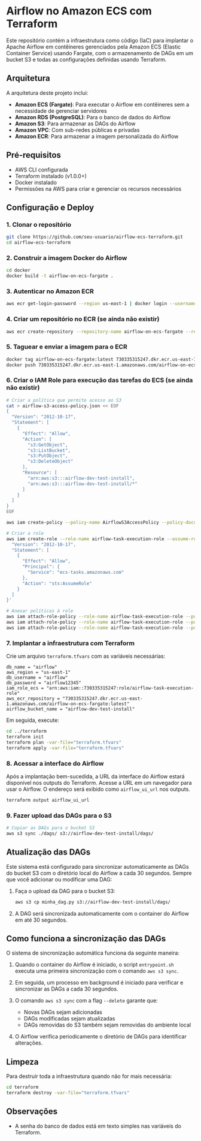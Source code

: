# Airflow no Amazon ECS com Terraform

Este repositório contém a infraestrutura como código (IaC) para implantar o Apache Airflow em contêineres gerenciados pela Amazon ECS (Elastic Container Service) usando Fargate, com o armazenamento de DAGs em um bucket S3 e todas as configurações definidas usando Terraform.

## Arquitetura

A arquitetura deste projeto inclui:

- **Amazon ECS (Fargate)**: Para executar o Airflow em contêineres sem a necessidade de gerenciar servidores
- **Amazon RDS (PostgreSQL)**: Para o banco de dados do Airflow
- **Amazon S3**: Para armazenar as DAGs do Airflow
- **Amazon VPC**: Com sub-redes públicas e privadas
- **Amazon ECR**: Para armazenar a imagem personalizada do Airflow

## Pré-requisitos

- AWS CLI configurada
- Terraform instalado (v1.0.0+)
- Docker instalado
- Permissões na AWS para criar e gerenciar os recursos necessários

## Configuração e Deploy

### 1. Clonar o repositório

```bash
git clone https://github.com/seu-usuario/airflow-ecs-terraform.git
cd airflow-ecs-terraform
```

### 2. Construir a imagem Docker do Airflow

```bash
cd docker
docker build -t airflow-on-ecs-fargate .
```

### 3. Autenticar no Amazon ECR

```bash
aws ecr get-login-password --region us-east-1 | docker login --username AWS --password-stdin 730335315247.dkr.ecr.us-east-1.amazonaws.com
```

### 4. Criar um repositório no ECR (se ainda não existir)

```bash
aws ecr create-repository --repository-name airflow-on-ecs-fargate --region us-east-1
```

### 5. Taguear e enviar a imagem para o ECR

```bash
docker tag airflow-on-ecs-fargate:latest 730335315247.dkr.ecr.us-east-1.amazonaws.com/airflow-on-ecs-fargate:latest
docker push 730335315247.dkr.ecr.us-east-1.amazonaws.com/airflow-on-ecs-fargate:latest
```

### 6. Criar o IAM Role para execução das tarefas do ECS (se ainda não existir)

```bash
# Criar a política que permite acesso ao S3
cat > airflow-s3-access-policy.json << EOF
{
  "Version": "2012-10-17",
  "Statement": [
    {
      "Effect": "Allow",
      "Action": [
        "s3:GetObject",
        "s3:ListBucket",
        "s3:PutObject",
        "s3:DeleteObject"
      ],
      "Resource": [
        "arn:aws:s3:::airflow-dev-test-install",
        "arn:aws:s3:::airflow-dev-test-install/*"
      ]
    }
  ]
}
EOF

aws iam create-policy --policy-name AirflowS3AccessPolicy --policy-document file://airflow-s3-access-policy.json

# Criar a role
aws iam create-role --role-name airflow-task-execution-role --assume-role-policy-document '{
  "Version": "2012-10-17",
  "Statement": [
    {
      "Effect": "Allow",
      "Principal": {
        "Service": "ecs-tasks.amazonaws.com"
      },
      "Action": "sts:AssumeRole"
    }
  ]
}'

# Anexar políticas à role
aws iam attach-role-policy --role-name airflow-task-execution-role --policy-arn arn:aws:iam::aws:policy/service-role/AmazonECSTaskExecutionRolePolicy
aws iam attach-role-policy --role-name airflow-task-execution-role --policy-arn arn:aws:iam::aws:policy/AmazonS3ReadOnlyAccess
aws iam attach-role-policy --role-name airflow-task-execution-role --policy-arn arn:aws:iam::$(aws sts get-caller-identity --query 'Account' --output text):policy/AirflowS3AccessPolicy
```

### 7. Implantar a infraestrutura com Terraform

Crie um arquivo `terraform.tfvars` com as variáveis necessárias:

```hcl
db_name = "airflow"
aws_region = "us-east-1"
db_username = "airflow"
db_password = "airflow12345"
iam_role_ecs = "arn:aws:iam::730335315247:role/airflow-task-execution-role"
aws_ecr_repository = "730335315247.dkr.ecr.us-east-1.amazonaws.com/airflow-on-ecs-fargate:latest"
airflow_bucket_name = "airflow-dev-test-install"
```

Em seguida, execute:

```bash
cd ../terraform
terraform init
terraform plan -var-file="terraform.tfvars"
terraform apply -var-file="terraform.tfvars"
```

### 8. Acessar a interface do Airflow

Após a implantação bem-sucedida, a URL da interface do Airflow estará disponível nos outputs do Terraform. Acesse a URL em um navegador para usar o Airflow. O endereço será exibido como `airflow_ui_url` nos outputs.

```bash
terraform output airflow_ui_url
```

### 9. Fazer upload das DAGs para o S3

```bash
# Copiar as DAGs para o bucket S3
aws s3 sync ./dags/ s3://airflow-dev-test-install/dags/
```

## Atualização das DAGs

Este sistema está configurado para sincronizar automaticamente as DAGs do bucket S3 com o diretório local do Airflow a cada 30 segundos. Sempre que você adicionar ou modificar uma DAG:

1. Faça o upload da DAG para o bucket S3:
   ```bash
   aws s3 cp minha_dag.py s3://airflow-dev-test-install/dags/
   ```

2. A DAG será sincronizada automaticamente com o container do Airflow em até 30 segundos.

## Como funciona a sincronização das DAGs

O sistema de sincronização automática funciona da seguinte maneira:

1. Quando o container do Airflow é iniciado, o script `entrypoint.sh` executa uma primeira sincronização com o comando `aws s3 sync`.

2. Em seguida, um processo em background é iniciado para verificar e sincronizar as DAGs a cada 30 segundos.

3. O comando `aws s3 sync` com a flag `--delete` garante que:
   - Novas DAGs sejam adicionadas
   - DAGs modificadas sejam atualizadas
   - DAGs removidas do S3 também sejam removidas do ambiente local

4. O Airflow verifica periodicamente o diretório de DAGs para identificar alterações.

## Limpeza

Para destruir toda a infraestrutura quando não for mais necessária:

```bash
cd terraform
terraform destroy -var-file="terraform.tfvars"
```

## Observações

- A senha do banco de dados está em texto simples nas variáveis do Terraform.